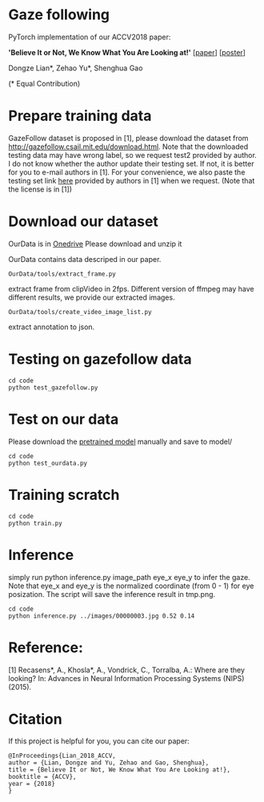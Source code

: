 # Gaze following
PyTorch implementation of our ACCV2018 paper:

**'Believe It or Not, We Know What You Are Looking at!'** [[paper](https://arxiv.org/pdf/1907.02364.pdf)]
[[poster](images/poster.pdf)]

Dongze Lian*, Zehao Yu*, Shenghua Gao
 
(* Equal Contribution)

# Prepare training data

GazeFollow dataset is proposed in [1], please download the dataset from http://gazefollow.csail.mit.edu/download.html.
Note that the downloaded testing data may have wrong label, so we request test2 provided by author. 
I do not know whether the author update their testing set. If not, it is better for you to e-mail authors in [1]. 
For your convenience, we also paste the testing set link [here](http://videogazefollow.csail.mit.edu/downloads/test_set.zip) provided by authors in [1] when we request. 
(Note that the license is in [1])


# Download our dataset
OurData is in [Onedrive](https://yien01-my.sharepoint.com/:u:/g/personal/doubility_z0_tn/Ea2BrlvFfQ5Dt8UjgfVnA6QB7yUAvbDDQFr1rZ_b0m9Nvw?e=jaUGWb)
Please download and unzip it

OurData contains data descriped in our paper.
```
OurData/tools/extract_frame.py
``` 
extract frame from clipVideo in 2fps.
Different version of ffmpeg may have different results, we provide our extracted images.
```
OurData/tools/create_video_image_list.py
``` 
extract annotation to json.

# Testing on gazefollow data
```
cd code
python test_gazefollow.py
```

# Test on our data
Please download the [pretrained model](https://drive.google.com/open?id=1eN0NysvRNsWaoyJea3w1Tdbt7iPMvjmp) manually and save to model/
```
cd code
python test_ourdata.py
```

# Training scratch
```
cd code
python train.py
```

# Inference
simply run python inference.py image_path eye_x eye_y to infer the gaze. Note that eye_x and eye_y is the normalized coordinate (from 0 - 1) for eye posization. The script will save the inference result in tmp.png.
```
cd code
python inference.py ../images/00000003.jpg 0.52 0.14
```

# Reference:
[1] Recasens*, A., Khosla*, A., Vondrick, C., Torralba, A.: Where are they looking? In: Advances in Neural
Information Processing Systems (NIPS) (2015).



# Citation
If this project is helpful for you, you can cite our paper:
```
@InProceedings{Lian_2018_ACCV,
author = {Lian, Dongze and Yu, Zehao and Gao, Shenghua},
title = {Believe It or Not, We Know What You Are Looking at!},
booktitle = {ACCV},
year = {2018}
}
```

